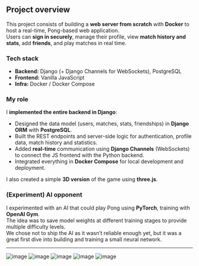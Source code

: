 ## Project overview

This project consists of building a **web server from scratch** with **Docker** to host a real-time, Pong-based web application.  
Users can **sign in securely**, manage their profile, view **match history and stats**, add **friends**, and play matches in real time.

### Tech stack
- **Backend:** Django (+ Django Channels for WebSockets), PostgreSQL  
- **Frontend:** Vanilla JavaScript  
- **Infra:** Docker / Docker Compose

### My role
I **implemented the entire backend in Django**:
- Designed the data model (users, matches, stats, friendships) in **Django ORM** with **PostgreSQL**.
- Built the REST endpoints and server-side logic for authentication, profile data, match history and statistics.
- Added **real-time** communication using **Django Channels** (WebSockets) to connect the JS frontend with the Python backend.
- Integrated everything in **Docker Compose** for local development and deployment.

I also created a simple **3D version** of the game using **three.js**.

### (Experiment) AI opponent
I experimented with an AI that could play Pong using **PyTorch**, training with **OpenAI Gym**.  
The idea was to save model weights at different training stages to provide multiple difficulty levels.  
We chose not to ship the AI as it wasn’t reliable enough yet, but it was a great first dive into building and training a small neural network.

---

![image](https://github.com/user-attachments/assets/85629f0d-b697-437e-a5e9-6b59f74721e0)
![image](https://github.com/user-attachments/assets/cb239148-8288-49ac-90bc-183b6841c272)
![image](https://github.com/user-attachments/assets/d5a8fad5-d50d-4fdd-97c3-9906e8d12cc7)
![image](https://github.com/user-attachments/assets/9169bdb5-7eb1-48d2-90e7-a41da0a107ef)
![image](https://github.com/user-attachments/assets/dbd33f05-34c2-46cf-b10f-cd2fee138ec9)

